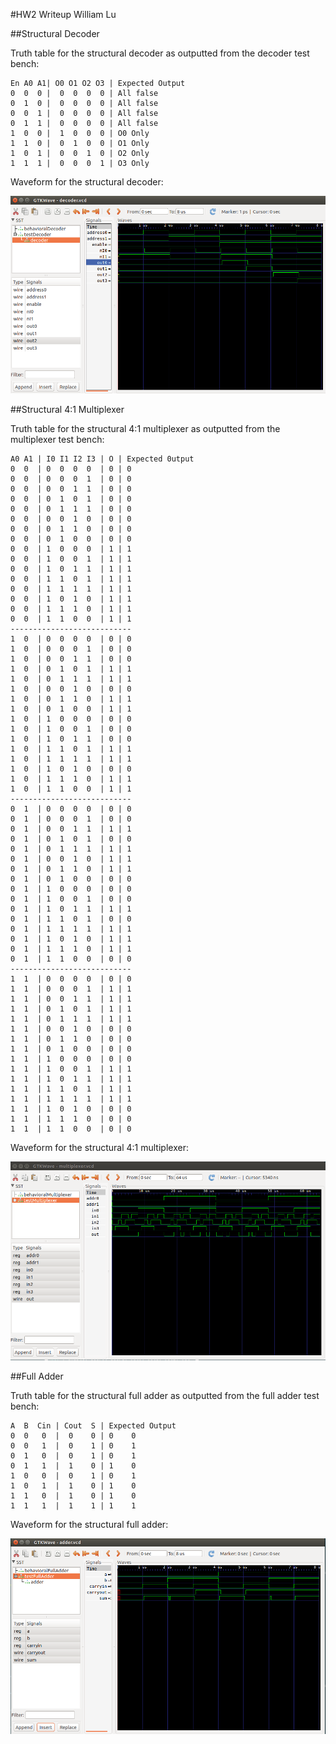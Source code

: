 #HW2 Writeup
William Lu

##Structural Decoder

Truth table for the structural decoder as outputted from the decoder test bench:

```
En A0 A1| O0 O1 O2 O3 | Expected Output
0  0  0 |  0  0  0  0 | All false
0  1  0 |  0  0  0  0 | All false
0  0  1 |  0  0  0  0 | All false
0  1  1 |  0  0  0  0 | All false
1  0  0 |  1  0  0  0 | O0 Only
1  1  0 |  0  1  0  0 | O1 Only
1  0  1 |  0  0  1  0 | O2 Only
1  1  1 |  0  0  0  1 | O3 Only
```

Waveform for the structural decoder:

![Structural Decoder Waveform](images/decoder_waveform.png)

##Structural 4:1 Multiplexer

Truth table for the structural 4:1 multiplexer as outputted from the multiplexer test bench:

```
A0 A1 | I0 I1 I2 I3 | O | Expected 0utput
0  0  | 0  0  0  0  | 0 | 0
0  0  | 0  0  0  1  | 0 | 0
0  0  | 0  0  1  1  | 0 | 0
0  0  | 0  1  0  1  | 0 | 0
0  0  | 0  1  1  1  | 0 | 0
0  0  | 0  0  1  0  | 0 | 0
0  0  | 0  1  1  0  | 0 | 0
0  0  | 0  1  0  0  | 0 | 0
0  0  | 1  0  0  0  | 1 | 1
0  0  | 1  0  0  1  | 1 | 1
0  0  | 1  0  1  1  | 1 | 1
0  0  | 1  1  0  1  | 1 | 1
0  0  | 1  1  1  1  | 1 | 1
0  0  | 1  0  1  0  | 1 | 1
0  0  | 1  1  1  0  | 1 | 1
0  0  | 1  1  0  0  | 1 | 1
---------------------------
1  0  | 0  0  0  0  | 0 | 0
1  0  | 0  0  0  1  | 0 | 0
1  0  | 0  0  1  1  | 0 | 0
1  0  | 0  1  0  1  | 1 | 1
1  0  | 0  1  1  1  | 1 | 1
1  0  | 0  0  1  0  | 0 | 0
1  0  | 0  1  1  0  | 1 | 1
1  0  | 0  1  0  0  | 1 | 1
1  0  | 1  0  0  0  | 0 | 0
1  0  | 1  0  0  1  | 0 | 0
1  0  | 1  0  1  1  | 0 | 0
1  0  | 1  1  0  1  | 1 | 1
1  0  | 1  1  1  1  | 1 | 1
1  0  | 1  0  1  0  | 0 | 0
1  0  | 1  1  1  0  | 1 | 1
1  0  | 1  1  0  0  | 1 | 1
---------------------------
0  1  | 0  0  0  0  | 0 | 0
0  1  | 0  0  0  1  | 0 | 0
0  1  | 0  0  1  1  | 1 | 1
0  1  | 0  1  0  1  | 0 | 0
0  1  | 0  1  1  1  | 1 | 1
0  1  | 0  0  1  0  | 1 | 1
0  1  | 0  1  1  0  | 1 | 1
0  1  | 0  1  0  0  | 0 | 0
0  1  | 1  0  0  0  | 0 | 0
0  1  | 1  0  0  1  | 0 | 0
0  1  | 1  0  1  1  | 1 | 1
0  1  | 1  1  0  1  | 0 | 0
0  1  | 1  1  1  1  | 1 | 1
0  1  | 1  0  1  0  | 1 | 1
0  1  | 1  1  1  0  | 1 | 1
0  1  | 1  1  0  0  | 0 | 0
---------------------------
1  1  | 0  0  0  0  | 0 | 0
1  1  | 0  0  0  1  | 1 | 1
1  1  | 0  0  1  1  | 1 | 1
1  1  | 0  1  0  1  | 1 | 1
1  1  | 0  1  1  1  | 1 | 1
1  1  | 0  0  1  0  | 0 | 0
1  1  | 0  1  1  0  | 0 | 0
1  1  | 0  1  0  0  | 0 | 0
1  1  | 1  0  0  0  | 0 | 0
1  1  | 1  0  0  1  | 1 | 1
1  1  | 1  0  1  1  | 1 | 1
1  1  | 1  1  0  1  | 1 | 1
1  1  | 1  1  1  1  | 1 | 1
1  1  | 1  0  1  0  | 0 | 0
1  1  | 1  1  1  0  | 0 | 0
1  1  | 1  1  0  0  | 0 | 0
```

Waveform for the structural 4:1 multiplexer:

![Structural Multiplexer Waveform](images/multiplexer_waveform.png)

##Full Adder

Truth table for the structural full adder as outputted from the full adder test bench:

```
A  B  Cin | Cout  S | Expected Output
0  0   0  |  0    0 | 0    0
0  0   1  |  0    1 | 0    1
0  1   0  |  0    1 | 0    1
0  1   1  |  1    0 | 1    0
1  0   0  |  0    1 | 0    1
1  0   1  |  1    0 | 1    0
1  1   0  |  1    0 | 1    0
1  1   1  |  1    1 | 1    1
```

Waveform for the structural full adder:

![Structural Full Adder Waveform](images/adder_waveform.png)